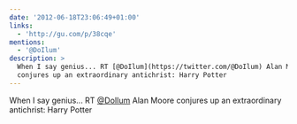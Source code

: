 ```yaml
---
date: '2012-06-18T23:06:49+01:00'
links:
  - 'http://gu.com/p/38cqe'
mentions:
  - '@DoIlum'
description: >
  When I say genius... RT [@DoIlum](https://twitter.com/@DoIlum) Alan Moore
  conjures up an extraordinary antichrist: Harry Potter
---
```

When I say genius... RT [@DoIlum](https://twitter.com/@DoIlum) Alan Moore conjures up an extraordinary antichrist: Harry Potter
